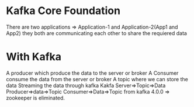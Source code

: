 Kafka Core Foundation
===========================
There are two applications => 
Application-1 and Application-2(App1 and App2) they both are communicating each other to share the requiered data

With Kafka
==========
A producer which produce the data to the server or broker
A Consumer consume the data from the server or broker
A topic where we can store the data
Streaming the data through kafka
Kakfa Server=>Topic=>Data
Producer=>data=>Topic
Consumer=>Data=>Topic
from kafka 4.0.0 => zookeeper is eliminated.

